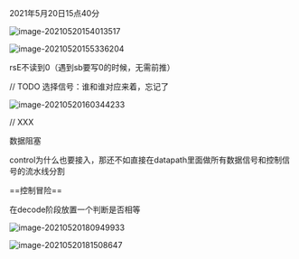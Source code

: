 2021年5月20日15点40分

![image-20210520154013517](https://i.loli.net/2021/05/20/EINL1cURgvuTz5P.png)

![image-20210520155336204](https://i.loli.net/2021/05/20/VMxLUrS39Z8ROd5.png)

rsE不读到0（遇到sb要写0的时候，无需前推）

// TODO 选择信号：谁和谁对应来着，忘记了



![image-20210520160344233](https://i.loli.net/2021/05/20/fkuApJG2QZ946Tr.png)



// XXX

数据阻塞

control为什么也要接入，那还不如直接在datapath里面做所有数据信号和控制信号的流水线分割





==控制冒险==

在decode阶段放置一个判断是否相等

![image-20210520180949933](https://i.loli.net/2021/05/20/wTxfMR3Nmha9s8S.png)



![image-20210520181508647](https://i.loli.net/2021/05/20/1rzdHEWIipAvVuq.png)

